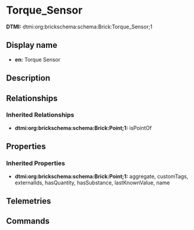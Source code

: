 # Torque_Sensor
**DTMI:** dtmi:org:brickschema:schema:Brick:Torque_Sensor;1
## Display name
- **en:** Torque Sensor
## Description
## Relationships
### Inherited Relationships
* **dtmi:org:brickschema:schema:Brick:Point;1:** isPointOf
## Properties
### Inherited Properties
* **dtmi:org:brickschema:schema:Brick:Point;1:** aggregate, customTags, externalIds, hasQuantity, hasSubstance, lastKnownValue, name
## Telemetries
## Commands
